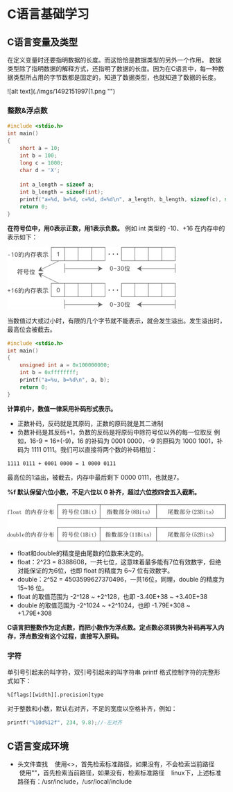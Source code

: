 # C语言基础学习

## C语言变量及类型
在定义变量时还要指明数据的长度。而这恰恰是数据类型的另外一个作用。
数据类型除了指明数据的解释方式，还指明了数据的长度。因为在C语言中，每一种数据类型所占用的字节数都是固定的，知道了数据类型，也就知道了数据的长度。

![alt text](./imgs/1492151997(1.png "")

### 整数&浮点数

```C
#include <stdio.h>
int main()
{
    short a = 10;
    int b = 100;
    long c = 1000;
    char d = 'X';
   
    int a_length = sizeof a;
    int b_length = sizeof(int);
    printf("a=%d, b=%d, c=%d, d=%d\n", a_length, b_length, sizeof(c), sizeof(char));
    return 0;
}
```

__在符号位中，用0表示正数，用1表示负数。__
例如 int 类型的 -10、+16 在内存中的表示如下：

![alt text](./imgs/1-16053015203OD.jpg "")

当数值过大或过小时，有限的几个字节就不能表示，就会发生溢出。发生溢出时，最高位会被截去。

```C
#include <stdio.h>
int main()
{
    unsigned int a = 0x100000000;
    int b = 0xffffffff;
    printf("a=%u, b=%d\n", a, b);
    return 0;
}
```

__计算机中，数值一律采用补码形式表示。__
+ 正数补码，反码就是其原码，正数的原码就是其二进制
+ 负数补码是其反码+1，负数的反码是将原码中除符号位以外的每一位取反
例如，16-9 = 16+(-9)，16 的补码为 0001 0000，-9 的原码为 1000 1001，补码为 1111 0111。我们可以直接将两个数的补码相加：
```
1111 0111 + 0001 0000 = 1 0000 0111
```
最高位的1溢出，被截去，内存中最后剩下 0000 0111，也就是7。

__%f 默认保留六位小数，不足六位以 0 补齐，超过六位按四舍五入截断。__

![alt text](./imgs/1-1601021422192L.png "")

+ float和double的精度是由尾数的位数来决定的。
+ float：2^23 = 8388608，一共七位，这意味着最多能有7位有效数字，但绝对能保证的为6位，也即 float 的精度为 6~7 位有效数字。
+ double：2^52 = 4503599627370496，一共16位，同理，double 的精度为 15~16 位。
+ float 的取值范围为 -2^128 ~ +2^128，也即 -3.40E+38 ~ +3.40E+38
+ double 的取值范围为 -2^1024 ~ +2^1024，也即 -1.79E+308 ~ +1.79E+308

__C语言把整数作为定点数，而把小数作为浮点数。定点数必须转换为补码再写入内存，浮点数没有这个过程，直接写入原码。__

### 字符

单引号引起来的叫字符，双引号引起来的叫字符串
printf 格式控制字符的完整形式如下：
```
%[flags][width][.precision]type
```
对于整数和小数，默认右对齐，不足的宽度以空格补齐，例如：
```C
printf("%10d%12f", 234, 9.8);//-左对齐
```

## C语言变成环境
+ 头文件查找
    使用<>，首先检索标准路径，如果没有，不会检索当前路径
    使用""，首先检索当前路径，如果没有，检索标准路径
    linux下，上述标准路径有：/usr/include，/usr/local/include

